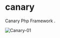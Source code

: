 # canary
Canary Php Framework .

![Canary-01](https://github.com/user-attachments/assets/78b9a941-d45b-4c31-a40e-9fc31ad34027)

